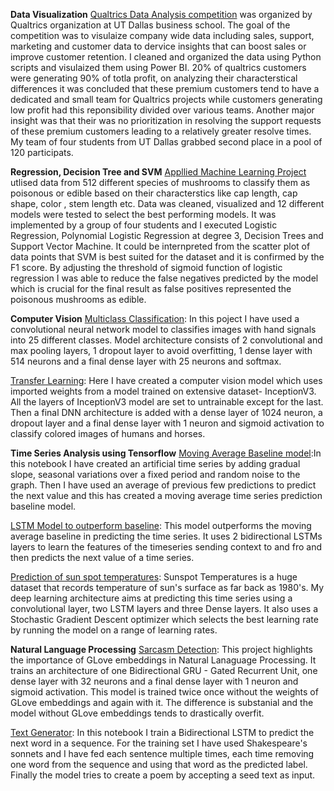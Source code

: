 **Data Visualization**
[Qualtrics Data Analysis competition](https://github.com/roshan151/Qualtrics-competition/blob/main/Qualtrics_2nd_Prize.pptm) was organized by Qualtrics organization at UT Dallas business school. The goal of the competition was to visulaize company wide data including sales, support, marketing and customer data to dervice insights that can boost sales or improve customer retention. I cleaned and organized the data using Python scripts and visulaized them using Power BI. 20% of qualtrics customers were generating 90% of totla profit, on analyzing their characterstical differences it was concluded that these premium customers tend to have a dedicated and small team for Qualtrics projects while customers generating low profit had this reponsibility divided over various teams. Another major insight was that their was no prioritization in resolving the support requests of these premium customers leading to a relatively greater resolve times. My team of four students from UT Dallas grabbed second place in a pool of 120 participats. 

**Regression, Decision Tree and SVM**
[Appllied Machine Learning Project](https://github.com/roshan151/roshan151/blob/main/AML_Project%20Code.ipynb) utlised data from 512 different species of mushrooms to classify them as poisonous or edible based on their characterstics like cap length, cap shape, color , stem length etc. Data was cleaned, visualized and 12 different models were tested to select the best performing models. It was implemented by a group of four students and I executed Logistic Regression, Polynomial Logistic Regression at degree 3, Decision Trees and Support Vector Machine. It could be internpreted from the scatter plot of data points that SVM is best suited for the dataset and it is confirmed by the F1 score. By adjusting the threshold of sigmoid function of logistic regression I was able to reduce the false negatives predicted by the model which is crucial for the final result as false positives represented the poisonous mushrooms as edible.   

**Computer Vision**
[Multiclass Classification](https://github.com/roshan151/roshan151/blob/main/Multiclass_classification_for_Computer_Vision.ipynb): In this poject I have used a convolutional neural network model to classifies images with hand signals into 25 different classes. Model architecture consists of 2 convolutional and max pooling layers, 1 dropout layer to avoid overfitting, 1 dense layer with 514 neurons and a final dense layer with 25 neurons and softmax. 

[Transfer Learning](https://github.com/roshan151/roshan151/blob/main/Transfer_Learning_for_Computer_Vision.ipynb): Here I have created  a computer vision model which uses imported weights from a model trained on extensive dataset- InceptionV3. All the layers of InceptionV3 model are set to untrainable except for the last. Then a final DNN architecture is added with a dense layer of 1024 neuron, a dropout layer and a final dense layer with 1 neuron and sigmoid activation to classify colored images of humans and horses.

**Time Series Analysis using Tensorflow**
[Moving Average Baseline model](https://github.com/roshan151/roshan151/blob/main/Time_series_creating_data.ipynb):In this notebook I have created an artificial time series by adding gradual slope, seasonal variations over a fixed period and random noise to the graph. Then I have used an average of previous few predictions to predict the next value and this has created a moving average time series prediction baseline model. 

[LSTM Model to outperform baseline](https://github.com/roshan151/roshan151/blob/main/LSTM_to_predict_Time_Series.ipynb): This model outperforms the moving average baseline in predicting the time series. It uses 2 bidirectional LSTMs layers to learn the features of the timeseries sending context to and fro and then predicts the next value of a time series.

[Prediction of sun spot temperatures](https://github.com/roshan151/roshan151/blob/main/Sunspots_Time_Series_Prediction.ipynb): Sunspot Temperatures is a huge dataset that records temperature of sun's surface as far back as 1980's. My deep learning architecture aims at predicting this time series using a convolutional layer, two LSTM layers and three Dense layers. It also uses a Stochastic Gradient Descent optimizer which selects the best learning rate by running the model on a range of learning rates. 

**Natural Language Processing**
[Sarcasm Detection](https://github.com/roshan151/roshan151/blob/main/NLP%20Sarcasm%20detection.ipynb): This project highlights the importance of GLove embeddings in Natural Lanaguage Processing. It trains an architecture of one Bidirectional GRU - Gated Recurrent Unit, one dense layer with 32 neurons and a final dense layer with 1 neuron and sigmoid activation. This model is trained twice once without the weights of GLove embeddings and again with it. The difference is substanial and the model without GLove embeddings tends to drastically overfit. 

[Text Generator](https://github.com/roshan151/roshan151/blob/main/Text_Generator_NLP.ipynb): In this notebook I train a Bidirectional LSTM to predict the next word in a sequence. For the training set I have used Shakespeare's sonnets and I have fed each sentence multiple times, each time removing one word from the sequence and using that word as the predicted label. Finally the model tries to create a poem by accepting a seed text as input. 



